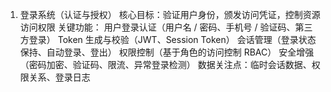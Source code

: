 1. 登录系统（认证与授权）
   核心目标：验证用户身份，颁发访问凭证，控制资源访问权限
   关键功能：
   用户登录认证（用户名 / 密码、手机号 / 验证码、第三方登录）
   Token 生成与校验（JWT、Session Token）
   会话管理（登录状态保持、自动登录、登出）
   权限控制（基于角色的访问控制 RBAC）
   安全增强（密码加密、验证码、限流、异常登录检测）
   数据关注点：临时会话数据、权限关系、登录日志